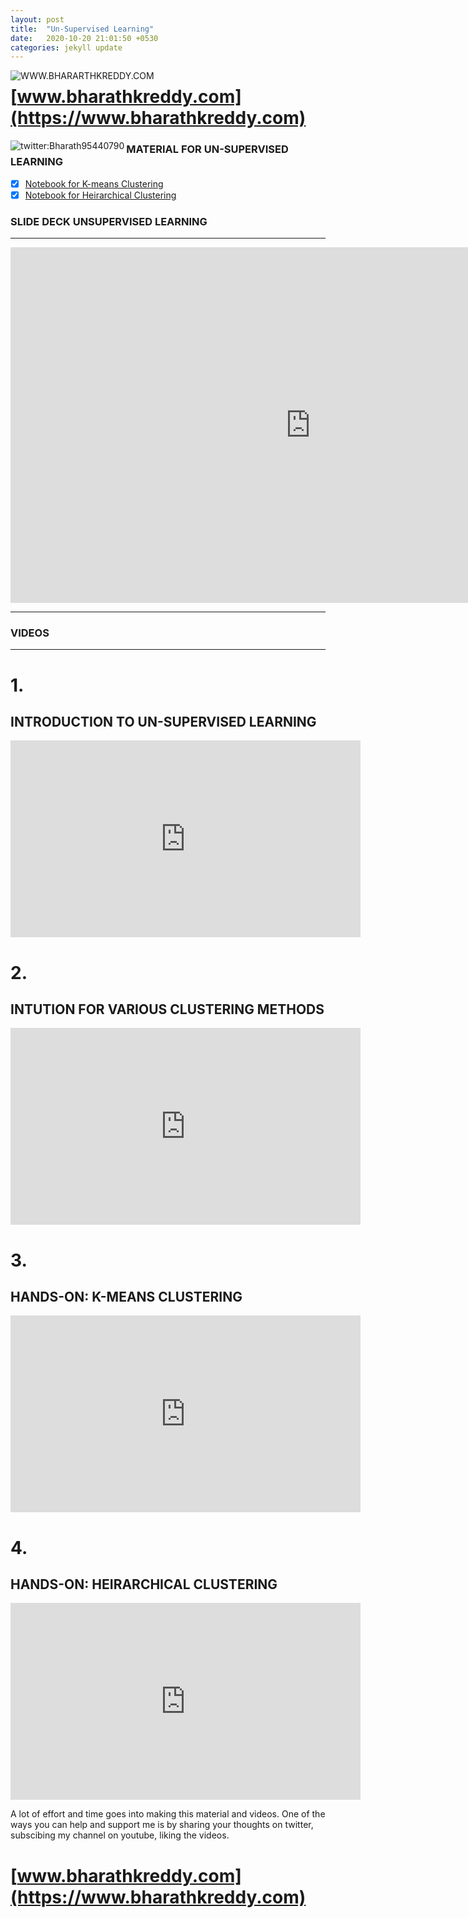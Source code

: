 ```yaml
---
layout: post
title:  "Un-Supervised Learning"
date:   2020-10-20 21:01:50 +0530
categories: jekyll update
---
```


<a href="https://www.bharathkreddy.com"><img align="left" src="https://i.imgur.com/axjt3Qe.png" alt="WWW.BHARARTHKREDDY.COM" title="www.bharathkreddy.com"></a>
# [www.bharathkreddy.com](https://www.bharathkreddy.com)

<a href="https://twitter.com/Bharath95440790"><img align="left" src="http://i.imgur.com/tXSoThF.png" alt="twitter:Bharath95440790"></a>

### MATERIAL FOR UN-SUPERVISED LEARNING

- [x] [Notebook for K-means Clustering](https://github.com/bharathkreddy/unsupervised-learning/blob/main/K-Means.ipynb)
- [x] [Notebook for Heirarchical Clustering](https://github.com/bharathkreddy/unsupervised-learning/blob/main/HierarchialClustering-CustomerData.ipynb)

### SLIDE DECK UNSUPERVISED LEARNING
---

<iframe src="https://docs.google.com/presentation/d/e/2PACX-1vQSf4804-IRqIV9uFUtYNRmX8fExTCH_zDbApLD5EpgiIfRVfcCeNjYS-4Ll8e0iNyNTeTVkoSCIzFw/embed?start=false&loop=false&delayms=60000" frameborder="0" width="960" height="569" allowfullscreen="true" mozallowfullscreen="true" webkitallowfullscreen="true"></iframe>

---

### VIDEOS
---
# 1.
## INTRODUCTION TO UN-SUPERVISED LEARNING

<iframe width="560" height="315" src="https://www.youtube.com/embed/hEnd4PhCJPk" frameborder="0" allow="accelerometer; autoplay; clipboard-write; encrypted-media; gyroscope; picture-in-picture" allowfullscreen></iframe>

# 2.
## INTUTION FOR VARIOUS CLUSTERING METHODS

<iframe width="560" height="315" src="https://www.youtube.com/embed/KirpOQK_rn0" frameborder="0" allow="accelerometer; autoplay; clipboard-write; encrypted-media; gyroscope; picture-in-picture" allowfullscreen></iframe>

# 3. 
## HANDS-ON: K-MEANS CLUSTERING

<iframe width="560" height="315" src="https://www.youtube.com/embed/BwGx-iWBsVE" frameborder="0" allow="accelerometer; autoplay; clipboard-write; encrypted-media; gyroscope; picture-in-picture" allowfullscreen></iframe>

# 4.
## HANDS-ON: HEIRARCHICAL CLUSTERING

<iframe width="560" height="315" src="https://www.youtube.com/embed/ohodGjWeoRU" frameborder="0" allow="accelerometer; autoplay; clipboard-write; encrypted-media; gyroscope; picture-in-picture" allowfullscreen></iframe>

A lot of effort and time goes into making this material and videos. One of the ways you can help and support me is by sharing your thoughts on twitter, subscibing my channel on youtube, liking the videos.

# [www.bharathkreddy.com](https://www.bharathkreddy.com)


